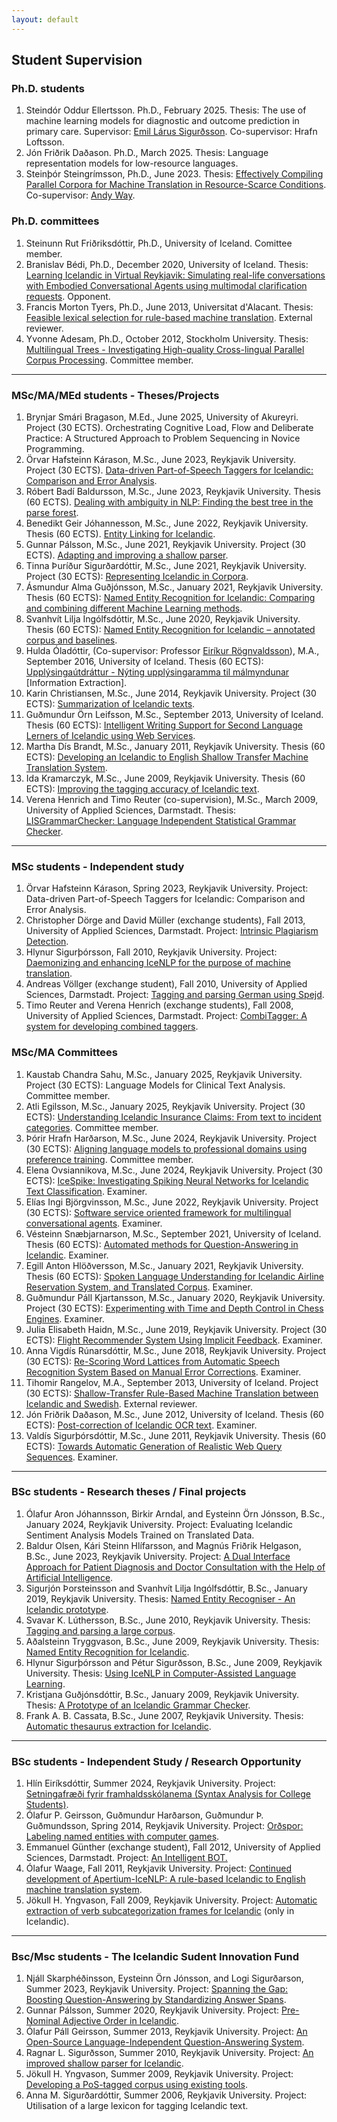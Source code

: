 ```yaml
---
layout: default
---
```


<body>

<h2>Student Supervision</h2>

<h3>Ph.D. students</h3>
<ol>
<li><span class="BibAuthor">Steindór Oddur Ellertsson</span>. Ph.D., February 2025. Thesis: The use of machine learning models for diagnostic and outcome prediction in primary care. Supervisor: <a href="https://iris.rais.is/is/persons/emil-l%C3%A1rus-sigur%C3%B0sson" target="_blank">Emil Lárus Sigurðsson</a>.  Co-supervisor: Hrafn Loftsson.
</li>
<li><span class="BibAuthor">Jón Friðrik Daðason</span>. Ph.D., March 2025. Thesis: Language representation models for low-resource languages.
</li>
<li><span class="BibAuthor">Steinþór Steingrímsson</span>, Ph.D., June 2023. Thesis: <a href="https://opinvisindi.is/bitstream/handle/20.500.11815/4253/steinthor_phd.pdf" target="_blank">Effectively Compiling Parallel Corpora for Machine Translation in Resource-Scarce Conditions</a>. Co-supervisor: <a href="https://www.computing.dcu.ie/~away/" target="_blank">Andy Way</a>. 
</li>
</ol>

<h3>Ph.D. committees</h3>
<ol>
  <li><span class="BibAuthor">Steinunn Rut Friðriksdóttir</span>, Ph.D., University of Iceland. Comittee member.
  </li>
  <li><span class="BibAuthor">Branislav Bédi</span>, Ph.D., December 2020, University of Iceland. Thesis: <a href="https://opinvisindi.is/handle/20.500.11815/2142" target="_blank">Learning Icelandic in Virtual Reykjavik: Simulating real-life conversations with Embodied Conversational Agents using multimodal clarification requests</a>. Opponent.
  </li>
  <li><span class="BibAuthor">Francis Morton Tyers</span>, Ph.D., June 2013, Universitat d'Alacant. Thesis: <a href="https://rua.ua.es/dspace/bitstream/10045/35848/1/thesis_FrancisMTyers.pdf" target="_blank">Feasible lexical selection for rule-based machine translation</a>. External reviewer.
  </li>
  <li><span class="BibAuthor">Yvonne Adesam</span>, Ph.D., October 2012, Stockholm University. Thesis: <a href="https://www.diva-portal.org/smash/get/diva2:547019/FULLTEXT01.pdf" target="_blank">Multilingual Trees - Investigating High-quality Cross-lingual Parallel Corpus Processing</a>. Committee member.
  </li>  
</ol>


<!-- --------------------- GRADUATE STUDENTS ------------------ -->
<hr>
<h3>MSc/MA/MEd students - Theses/Projects</h3>
<ol>
  <li><span class="BibAuthor">Brynjar Smári Bragason</span>, M.Ed., June 2025, University of Akureyri. Project (30 ECTS). Orchestrating Cognitive Load, Flow and Deliberate Practice: A Structured Approach to Problem Sequencing in Novice Programming.
  </li>
  <li><span class="BibAuthor">Örvar Hafsteinn Kárason</span>, M.Sc., June 2023, Reykjavik University. Project (30 ECTS). <a href="https://skemman.is/bitstream/1946/44617/1/Data-driven%20Part-of-Speech%20Taggers%20for%20Icelandic.pdf" target="_blank">Data-driven Part-of-Speech Taggers for Icelandic: Comparison and Error Analysis</a>.
  </li>
  <li><span class="BibAuthor">Róbert Badí Baldursson</span>, M.Sc., June 2023, Reykjavik University. Thesis (60 ECTS). <a href="https://skemman.is/bitstream/1946/44915/1/MSc_Thesis___R%c3%b3bert_Bad%c3%ad_Baldursson.pdf" target="_blank">Dealing with ambiguity in NLP: Finding the best tree in the parse forest</a>.
  </li>
  <li><span class="BibAuthor">Benedikt Geir Jóhannesson</span>, M.Sc., June 2022, Reykjavik University. Thesis (60 ECTS). <a href="https://skemman.is/bitstream/1946/42017/1/Entity_Linking_for_Icelandic_Benedikt_Geir_Johannesson.pdf" target="_blank">Entity Linking for Icelandic</a>.
  </li>
  <li><span class="BibAuthor">Gunnar Pálsson</span>, M.Sc., June 2021, Reykjavik University. Project (30 ECTS). <a href="https://skemman.is/bitstream/1946/39413/1/Adapting%20and%20Improving%20a%20Shallow%20Parser%20-%20Gunnar%20P%c3%a1lsson.pdf" target="_blank">Adapting and improving a shallow parser</a>.
  </li>
  <li><span class="BibAuthor">Tinna Þuríður Sigurðardóttir</span>, M.Sc., June 2021, Reykjavik University. Project (30 ECTS): <a href="https://skemman.is/bitstream/1946/39430/1/Tinna_%c3%9euri%cc%81%c3%b0ur_Sigur%c3%b0ardo%cc%81ttir_MSc.pdf" target="_blank">Representing Icelandic in Corpora</a>.
  </li>
  <li><span class="BibAuthor">Ásmundur Alma Guðjónsson</span>, M.Sc., January 2021, Reykjavik University. Thesis (60 ECTS): <a href="https://skemman.is/bitstream/1946/37548/1/MSc_NER_FINAL_VERSION.pdf" target="_blank">Named Entity Recognition for Icelandic: Comparing and combining different Machine Learning methods</a>.
  </li>
  <li><span class="BibAuthor">Svanhvít Lilja Ingólfsdóttir</span>, M.Sc., June 2020, Reykjavik University. Thesis (60 ECTS): <a href="https://skemman.is/bitstream/1946/36562/1/MSc_thesis_svanhvit_2020_NER_online_version.pdf" target="_blank">Named Entity Recognition for Icelandic – annotated corpus and baselines</a>.
  </li>
  <li><span class="BibAuthor">Hulda Óladóttir</span>, (Co-supervisor: Professor <a href="https://uni.hi.is/eirikur/" target="_blank">Eiríkur Rögnvaldsson</a>), M.A., September 2016, University of Iceland. Thesis (60 ECTS): <a href="https://skemman.is/handle/1946/25924" target="_blank">Upplýsingaútdráttur - Nýting upplýsingaramma til málmyndunar</a> [Information Extraction].
  </li>
  <li><span class="BibAuthor">Karin Christiansen</span>, M.Sc., June 2014, Reykjavik University. Project (30 ECTS): <a href="students/MSc_Karin_SumOfIceText_Paper.pdf" target="_blank">Summarization of Icelandic texts</a>.
  </li>
  <li><span class="BibAuthor">Guðmundur Örn Leifsson</span>, M.Sc., September 2013, University of Iceland. Thesis (60 ECTS): <a href="students/IntelligentWritingSupport.pdf" target="_blank">Intelligent Writing Support for Second Language Lerners of Icelandic using Web Services</a>.
  </li>
  <li><span class="BibAuthor">Martha Dís Brandt</span>, M.Sc., January 2011, Reykjavík University. Thesis (60 ECTS): <a href="http://en.ru.is/media/skjol-td/MSc_Thesis_MarthaDisBrandt.pdf" target="_blank">Developing an Icelandic to English Shallow Transfer Machine Translation System</a>.
  </li>
  <li><span class="BibAuthor">Ida Kramarczyk</span>, M.Sc., June 2009, Reykjavik University. Thesis (60 ECTS): <a href="http://en.ru.is/media/skjol-td/MSThesis_IdaKramarczyk.pdf" target="_blank">Improving the tagging accuracy of Icelandic text</a>.
  </li>
  <li><span class="BibAuthor">Verena Henrich and Timo Reuter</span> (co-supervision), M.Sc., March 2009, University of Applied Sciences, Darmstadt. Thesis: <a href="students/MasterThesis_HenrichReuter.pdf" target="_blank">LISGrammarChecker: Language Independent Statistical Grammar Checker</a>.
  </li>
</ol>

<hr>
<h3>MSc students - Independent study</h3>
<ol>
  <li><span class="BibAuthor">Örvar Hafsteinn Kárason</span>, Spring 2023, Reykjavik University. Project: Data-driven Part-of-Speech Taggers for Icelandic: Comparison and Error Analysis.
  </li>
  <li><span class="BibAuthor">Christopher Dörge and David Müller</span> (exchange students), Fall 2013, University of Applied Sciences, Darmstadt. Project: <a href="students/IndependentStudy_Plagiarism.pdf" target="_blank">Intrinsic Plagiarism Detection</a>.
  </li>
  <li><span class="BibAuthor">Hlynur Sigurþórsson</span>, Fall 2010, Reykjavik University. Project: <a href="students/IndependentStudy_DaemonizingIceNLP.pdf" target="_blank">Daemonizing and enhancing IceNLP for the purpose of machine translation</a>.
  </li>
  <li><span class="BibAuthor">Andreas Völlger</span> (exchange student), Fall 2010, University of Applied Sciences, Darmstadt. Project: <a href="students/IndependentStudy_Spejd.pdf" target="_blank">Tagging and parsing German using Spejd</a>.
  </li>
  <li><span class="BibAuthor">Timo Reuter and Verena Henrich</span> (exchange students), Fall 2008, University of Applied Sciences, Darmstadt. Project: <a href="http://www.ru.is/faculty/hrafn/papers/ctagger.pdf" target="_blank">CombiTagger: A system for developing combined taggers</a>.
  </li>
</ol>

<!-- --------------------- COMMITTEES ------------------ -->

<h3>MSc/MA Committees</h3>

<ol>
  <li><span class="BibAuthor">Kaustab Chandra Sahu</span>, M.Sc., January 2025, Reykjavik University. Project (30 ECTS): Language Models for Clinical Text Analysis. Committee member.
  </li>
  <li><span class="BibAuthor">Atli Egilsson</span>, M.Sc., January 2025, Reykjavik University. Project (30 ECTS): <a href="https://skemman.is/bitstream/1946/49121/2/closed_thesis_request-Atlisigned2025.pdf" target="_blank">Understanding Icelandic Insurance Claims: From text to incident categories</a>. Committee member.
  </li>
  <li><span class="BibAuthor">Þórir Hrafn Harðarson</span>, M.Sc., June 2024, Reykjavik University. Project (30 ECTS): <a href="https://skemman.is/handle/1946/47687" target="_blank">Aligning language models to professional domains using preference training</a>. Committee member.
  </li>
  <li><span class="BibAuthor">Elena Ovsiannikova</span>, M.Sc., June 2024, Reykjavik University. Project (30 ECTS): <a href="https://skemman.is/handle/1946/47694" target="_blank">IceSpike: Investigating Spiking Neural Networks for Icelandic Text Classification</a>. Examiner.
  </li>
  <li><span class="BibAuthor">Elías Ingi Björgvinsson</span>, M.Sc., June 2022, Reykjavik University. Project (30 ECTS): <a href="https://skemman.is/handle/1946/42118" target="_blank">Software service oriented framework for multilingual conversational agents</a>. Examiner.
  </li>
  <li><span class="BibAuthor">Vésteinn Snæbjarnarson</span>, M.Sc., September 2021, University of Iceland. Thesis (60 ECTS): <a href="https://skemman.is/handle/1946/39966" target="_blank">Automated methods for Question-Answering in Icelandic</a>. Examiner.
  </li>
  <li><span class="BibAuthor">Egill Anton Hlöðversson</span>, M.Sc., January 2021, Reykjavik University. Thesis (60 ECTS): <a href="https://skemman.is/handle/1946/37543" target="_blank">Spoken Language Understanding for Icelandic Airline Reservation System, and Translated Corpus</a>. Examiner.
  </li>
  <li><span class="BibAuthor">Guðmundur Páll Kjartansson</span>, M.Sc., January 2020, Reykjavik University. Project (30 ECTS): <a href="https://skemman.is/handle/1946/34940" target="_blank">Experimenting with Time and Depth Control in Chess Engines</a>. Examiner.
  </li>
  <li><span class="BibAuthor">Julia Elisabeth Haidn</span>, M.Sc., June 2019, Reykjavik University. Project (30 ECTS): <a href="https://skemman.is/handle/1946/33581" target="_blank">Flight Recommender System Using Implicit Feedback</a>. Examiner.
  </li>
  <li><span class="BibAuthor">Anna Vigdís Rúnarsdóttir</span>, M.Sc., June 2018, Reykjavik University. Project (30 ECTS): <a href="https://skemman.is/handle/1946/31280" target="_blank">Re-Scoring Word Lattices from Automatic Speech Recognition System Based on Manual Error Corrections</a>. Examiner.
  </li>
  <li><span class="BibAuthor">Tihomir Rangelov</span>, M.A., September 2013, University of Iceland. Project (30 ECTS): <a href="https://skemman.is/handle/1946/16376" target="_blank">Shallow-Transfer Rule-Based Machine Translation between Icelandic and Swedish</a>. External reviewer.
  </li>
  <!--li><span class="BibAuthor">Anna Björk Nikulásdóttir</span>, Current Ph.D. student, University of Iceland.<p-->
  <li><span class="BibAuthor">Jón Friðrik Daðason</span>, M.Sc., June 2012, University of Iceland. Thesis (60 ECTS): <a href="https://skemman.is/handle/1946/12085" target="_blank">Post-correction of Icelandic OCR text</a>. Examiner.
  </li>
  <li><span class="BibAuthor">Valdís Sigurþórsdóttir</span>, M.Sc., June 2011, Reykjavik University. Thesis (60 ECTS): <a href="https://en.ru.is/media/skjol-td/towardsAutomatic.pdf" target="_blank">Towards Automatic Generation of Realistic Web Query Sequences</a>. Examiner.
  </li>
</ol>


<hr>
<h3>BSc students - Research theses / Final projects</h3>
<ol>
  <li><span class="BibAuthor">Ólafur Aron Jóhannsson, Birkir Arndal, and Eysteinn Örn Jónsson</span>, B.Sc., January 2024, Reykjavik University. Project: Evaluating Icelandic Sentiment Analysis Models Trained on Translated Data.
  </li>
  <li><span class="BibAuthor">Baldur Olsen, Kári Steinn Hlífarsson, and Magnús Friðrik Helgason</span>, B.Sc., June 2023, Reykjavik University. Project: <a href="https://skemman.is/bitstream/1946/44385/1/Final_Report.pdf" target="_blank">A Dual Interface Approach for Patient Diagnosis and Doctor Consultation with the Help of Artificial Intelligence</a>.
  </li>
  <li><span class="BibAuthor">Sigurjón Þorsteinsson and Svanhvít Lilja Ingólfsdóttir</span>, B.Sc., January 2019, Reykjavik University. Thesis: <a href="https://skemman.is/bitstream/1946/32311/1/BSc_lokaskyrsla_Sigurjon_Svanhvit.pdf" target="_blank">Named Entity Recogniser - An Icelandic prototype</a>.
  </li>
  <li><span class="BibAuthor">Svavar K. Lúthersson</span>, B.Sc., June 2010, Reykjavik University. Thesis: <a href="https://skemman.is/bitstream/1946/9883/1/Research%20report%20-%20final.pdf" target="_blank">Tagging and parsing a large corpus</a>.
  </li>
  <li><span class="BibAuthor">Aðalsteinn Tryggvason</span>, B.Sc., June 2009, Reykjavik University. Thesis: <a href="students/BScThesis_NamedEntityRecognitionforIcelandic.pdf" target="_blank">Named Entity Recognition for Icelandic</a>.
  </li>
  <li><span class="BibAuthor">Hlynur Sigurþórsson and Pétur Sigurðsson</span>, B.Sc., June 2009, Reykjavik University. Thesis: <a href="students/BScThesis_IceNLPinCALL.pdf" target="_blank">Using IceNLP in Computer-Assisted Language Learning</a>.
  </li>
  <li><span class="BibAuthor">Kristjana Guðjónsdóttir</span>, B.Sc., January 2009, Reykjavik University. Thesis: <a href="students/BScThesis_Prototype_Icelandic_GrammarChecker.pdf" target="_blank">A Prototype of an Icelandic Grammar Checker</a>.
  </li>
  <li><span class="BibAuthor">Frank A. B. Cassata</span>, B.Sc., June 2007, Reykjavik University. Thesis: <a href="students/BScThesis_AutomaticThesaurus.pdf" target="_blank">Automatic thesaurus extraction for Icelandic</a>.
  </li>
</ol>

<hr>
<h3>BSc students - Independent Study / Research Opportunity</h3>
<ol>
  <li><span class="BibAuthor">Hlín Eiríksdóttir</span>, Summer 2024, Reykjavik University. Project: <a href="https://github.com/cadia-lvl/Greynir-setningafraedi" target="_blank">Setningafræði fyrir framhaldsskólanema (Syntax Analysis for College Students)</a>.
  </li>
  <li><span class="BibAuthor">Ólafur P. Geirsson, Guðmundur Harðarson, Guðmundur Þ. Guðmundsson</span>, Spring 2014, Reykjavik University. Project: <a href="students/BScThesis_Ordspor.pdf" target="_blank">Orðspor: Labeling named entities with computer games</a>.
  </li>
  <li><span class="BibAuthor">Emmanuel Günther</span> (exchange student), Fall 2012, University of Applied Sciences, Darmstadt. Project: <a href="students/IntelligentBot.pdf" target="_blank">An Intelligent BOT.</a>
  </li>
  <li><span class="BibAuthor">Ólafur Waage</span>, Fall 2011, Reykjavik University. Project: <a href="students/IndependentStudy_ApertiumIceNLP.pdf" target="_blank">Continued development of Apertium-IceNLP: A rule-based Icelandic to English machine translation system</a>.
  </li>
  <li><span class="BibAuthor">Jökull H. Yngvason</span>, Fall 2009, Reykjavik University. Project: <a href="students/IndependentStudy_VFRAME-Skyrsla.pdf" target="_blank">Automatic extraction of verb subcategorization frames for Icelandic</a> (only in Icelandic).
  </li>
</ol>

<hr>
<h3>Bsc/Msc students - The Icelandic Sudent Innovation Fund</h3>
<ol>
  <li><span class="BibAuthor">Njáll Skarphéðinsson, Eysteinn Örn Jónsson, and Logi Sigurðarson</span>, Summer 2023, Reykjavik University. Project: <a href="students/NSN_RUQuAD_standardized.pdf" target="_blank">Spanning the Gap: Boosting Question-Answering by Standardizing Answer Spans</a>.
  </li>
  <li><span class="BibAuthor">Gunnar Pálsson</span>, Summer 2020, Reykjavik University. Project: <a href="students/Rannsoknarskyrsla_rod_lysingarorda.pdf" target="_blank">Pre-Nominal Adjective Order in Icelandic</a>.
  </li>
  <li><span class="BibAuthor">Ólafur Páll Geirsson</span>, Summer 2013, Reykjavik University. Project: <a href="students/IceQA.pdf" target="_blank">An Open-Source Language-Independent Question-Answering System</a>.
  </li>
  <li><span class="BibAuthor">Ragnar L. Sigurðsson</span>, Summer 2010, Reykjavik University. Project: <a href="students/NSN_iceparser_lokaskyrsla.pdf" target="_blank">An improved shallow parser for Icelandic</a>.
  </li>
  <li><span class="BibAuthor">Jökull H. Yngvason</span>, Summer 2009, Reykjavik University. Project: <a href="http://www.ru.is/faculty/hrafn/papers/corpusTagging.final.pdf" target="_blank">Developing a PoS-tagged corpus using existing tools</a>.
  </li>
  <li><span class="BibAuthor">Anna M. Sigurðardóttir</span>, Summer 2006, Reykjavik University. Project: Utilisation of a large lexicon for tagging Icelandic text.
  </li>
</ol>


